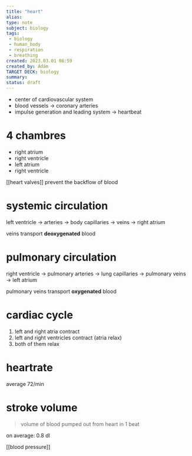 ```yaml
---
title: "heart"
alias: 
type: note
subject: biology
tags:
 - biology
 - human_body
 - respiration
 - breathing
created: 2023.03.01 08:59
created_by: Ádám
TARGET DECK: biology
summary: 
status: draft 
---
```

- center of cardiovascular system
- blood vessels → coronary arteries
- impulse generation and leading system → heartbeat

# 4 chambres
- right atrium
- right ventricle
- left atrium
- right ventricle

[[heart valves]] prevent the backflow of blood

# systemic circulation
left ventricle → arteries → body capillaries → veins → right atrium

veins transport **deoxygenated** blood

# pulmonary circulation
right ventricle → pulmonary arteries → lung capillaries → pulmonary veins → left atrium

pulmonary veins transport **oxygenated** blood

# cardiac cycle
1. left and right atria contract
2. left and right ventricles contract (atria relax)
3. both of them relax

# heartrate
average 72/min

# stroke volume
>volume of blood pumped out from heart in 1 beat

on average: 0.8 dl

[[blood pressure]]